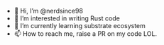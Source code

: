 - 👋 Hi, I’m @nerdsince98
- 👀 I’m interested in writing Rust code
- 🌱 I’m currently learning substrate ecosystem
- 📫 How to reach me, raise a PR on my code LOL.

<!---
nerdsince98/nerdsince98 is a ✨ special ✨ repository because its `README.md` (this file) appears on your GitHub profile.
You can click the Preview link to take a look at your changes.
--->
